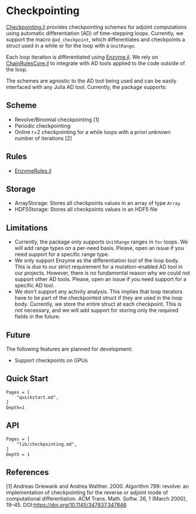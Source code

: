 # Checkpointing

[Checkpointing.jl](https://github.com/Argonne-National-Laboratory/Checkpointing.jl) provides checkpointing schemes for adjoint computations using automatic differentiation (AD) of time-stepping loops. Currently, we support the macro `@ad_checkpoint`, which differentiates and checkpoints a struct used in a while or for the loop with a `UnitRange`.

Each loop iteration is differentiated using [Enzyme.jl](https://github.com/EnzymeAD/Enzyme.jl). We rely on [ChainRulesCore.jl](https://github.com/JuliaDiff/ChainRulesCore.jl) to integrate with AD tools applied to the code outside of the loop.

The schemes are agnostic to the AD tool being used and can be easily interfaced with any Julia AD tool. Currently, the package supports:

## Scheme
* Revolve/Binomial checkpointing [1]
* Periodic checkpointing
* Online r=2 checkpointing for a while loops with a priori unknown number of iterations [2]

## Rules
* [EnzymeRules.jl](https://enzyme.mit.edu/julia/stable/generated/custom_rule/)

## Storage
* ArrayStorage: Stores all checkpoints values in an array of type `Array`
* HDF5Storage: Stores all checkpoints values in an HDF5 file
## Limitations
* Currently, the package only supports `UnitRange` ranges in `for` loops. We will add range types on a per-need basis. Please, open an issue if you need support for a specific range type.
* We only support Enzyme as the differentiation tool of the loop body. This is due to our strict requirement for a mutation-enabled AD tool in our projects. However, there is no fundamental reason why we could not support other AD tools. Please, open an issue if you need support for a specific AD tool.
* We don't support any activity analysis. This implies that loop iterators have to be part of the checkpointed struct if they are used in the loop body. Currently, we store the entire struct at each checkpoint. This is not necessary, and we will add support for storing only the required fields in the future.
## Future
The following features are planned for development:

* Support checkpoints on GPUs
## Quick Start



```@contents
Pages = [
    "quickstart.md",
]
Depth=1
```
## API
```@contents
Pages = [
    "lib/checkpointing.md",
]
Depth = 1
```
## References
[1] Andreas Griewank and Andrea Walther. 2000. Algorithm 799: revolve: an implementation of checkpointing for the reverse or adjoint mode of computational differentiation. ACM Trans. Math. Softw. 26, 1 (March 2000), 19–45. DOI:https://doi.org/10.1145/347837.347846